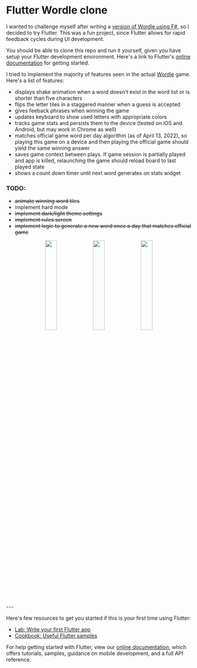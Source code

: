 # Flutter Wordle clone

I wanted to challenge myself after writing a [version of Wordle using F#](https://github.com/johnnysbug/fsharp-command-line-wordle), so I decided to try Flutter. This was a fun project, since Flutter allows for rapid feedback cycles during UI development.

You should be able to clone this repo and run it yourself, given you have setup your Flutter development environment. Here's a link to Flutter's [online documentation](https://flutter.dev/docs) for getting started.

I tried to implement the majority of features seen in the actual [Wordle](https://www.nytimes.com/games/wordle/index.html) game. Here's a list of features:

- displays shake animation when a word doesn't exist in the word list or is shorter than five characters
- flips the letter tiles in a staggered manner when a guess is accepted
- gives feeback phrases when winning the game
- updates keyboard to show used letters with appropriate colors
- tracks game stats and persists them to the device (tested on iOS and Android, but may work in Chrome as well)
- matches official game word per day algorithm (as of April 13, 2022), so playing this game on a device and then playing the official game should yield the same winning answer
- saves game context between plays. If game session is partially played and app is killed, relaunching the game should reload board to last played state
- shows a count down timer until next word generates on stats widget

### TODO:
- ~~animate winning word tiles~~
- implement hard mode
- ~~implement dark/light theme settings~~
- ~~implement rules screen~~
- ~~implement logic to generate a new word once a day that matches official game~~

<p align="center">
<img src="https://user-images.githubusercontent.com/1800439/160267131-11238e51-d079-4e7f-9f86-fdeddca1cfcd.gif" width="25%" />
<img src="https://user-images.githubusercontent.com/1800439/160973073-e59ee475-58b8-419d-a1be-e9283e269adc.png" width="25%" />
<img src="https://user-images.githubusercontent.com/1800439/163311031-869f6e7b-bb58-4f71-8d01-c6f6ddd69006.png" width="25%" />
</p>
---

Here's few resources to get you started if this is your first time using Flutter:

- [Lab: Write your first Flutter app](https://flutter.dev/docs/get-started/codelab)
- [Cookbook: Useful Flutter samples](https://flutter.dev/docs/cookbook)

For help getting started with Flutter, view our
[online documentation](https://flutter.dev/docs), which offers tutorials,
samples, guidance on mobile development, and a full API reference.
